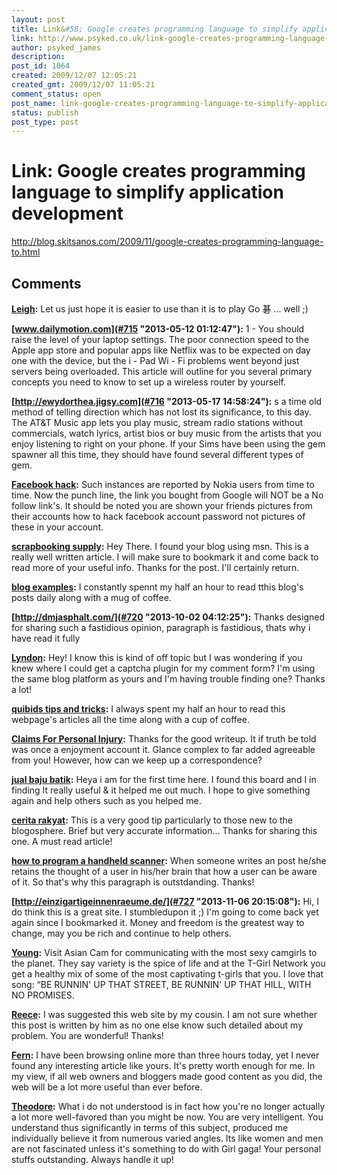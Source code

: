 ```yaml
---
layout: post
title: Link&#58; Google creates programming language to simplify application development
link: http://www.psyked.co.uk/link-google-creates-programming-language-to-simplify-application-development/
author: psyked_james
description: 
post_id: 1064
created: 2009/12/07 12:05:21
created_gmt: 2009/12/07 11:05:21
comment_status: open
post_name: link-google-creates-programming-language-to-simplify-application-development
status: publish
post_type: post
---
```


# Link: Google creates programming language to simplify application development

<http://blog.skitsanos.com/2009/11/google-creates-programming-language-to.html>

## Comments

**[Leigh](#714 "2009-12-07 15:01:22"):** Let us just hope it is easier to use than it is to play Go 碁 ... well ;)

**[www.dailymotion.com](#715 "2013-05-12 01:12:47"):** 1 - You should raise the level of your laptop settings. The poor connection speed to the Apple app store and popular apps like Netflix was to be expected on day one with the device, but the i - Pad Wi - Fi problems went beyond just servers being overloaded. This article will outline for you several primary concepts you need to know to set up a wireless router by yourself.

**[http://ewydorthea.jigsy.com](#716 "2013-05-17 14:58:24"):** s a time old method of telling direction which has not lost its significance, to this day. The AT&T Music app lets you play music, stream radio stations without commercials, watch lyrics, artist bios or buy music from the artists that you enjoy listening to right on your phone. If your Sims have been using the gem spawner all this time, they should have found several different types of gem.

**[Facebook hack](#717 "2013-05-21 19:52:38"):** Such instances are reported by Nokia users from time to time. Now the punch line, the link you bought from Google will NOT be a No follow link's. It should be noted you are shown your friends pictures from their accounts how to hack facebook account password not pictures of these in your account.

**[scrapbooking supply](#718 "2013-08-23 09:38:18"):** Hey There. I found your blog using msn. This is a really well written article. I will make sure to bookmark it and come back to read more of your useful info. Thanks for the post. I'll certainly return.

**[blog examples](#719 "2013-09-22 07:40:43"):** I constantly spennt my half an hour to read tthis blog's posts daily along with a mug of coffee.

**[http://dmjasphalt.com/](#720 "2013-10-02 04:12:25"):** Thanks designed for sharing such a fastidious opinion, paragraph is fastidious, thats why i have read it fully

**[Lyndon](#721 "2013-10-02 04:12:52"):** Hey! I know this is kind of off topic but I was wondering if you knew where I could get a captcha plugin for my comment form? I'm using the same blog platform as yours and I'm having trouble finding one? Thanks a lot!

**[quibids tips and tricks](#722 "2013-10-09 09:11:28"):** I always spent my half an hour to read this webpage's articles all the time along with a cup of coffee.

**[Claims For Personal Injury](#723 "2013-10-12 05:22:36"):** Thanks for the good writeup. It if truth be told was once a enjoyment account it. Glance complex to far added agreeable from you! However, how can we keep up a correspondence?

**[jual baju batik](#724 "2013-10-17 19:26:49"):** Heya i am for the first time here. I found this board and I in finding It really useful & it helped me out much. I hope to give something again and help others such as you helped me.

**[cerita rakyat](#725 "2013-10-18 19:39:31"):** This is a very good tip particularly to those new to the blogosphere. Brief but very accurate information… Thanks for sharing this one. A must read article!

**[how to program a handheld scanner](#726 "2013-10-26 16:42:05"):** When someone writes an post he/she retains the thought of a user in his/her brain that how a user can be aware of it. So that's why this paragraph is outstdanding. Thanks!

**[http://einzigartigeinnenraeume.de/](#727 "2013-11-06 20:15:08"):** Hi, I do think this is a great site. I stumbledupon it ;) I'm going to come back yet again since I bookmarked it. Money and freedom is the greatest way to change, may you be rich and continue to help others.

**[Young](#728 "2013-12-10 01:07:56"):** Visit Asian Cam for communicating with the most sexy camgirls to the planet. They say variety is the spice of life and at the T-Girl Network you get a healthy mix of some of the most captivating t-girls that you. I love that song: “BE RUNNIN' UP THAT STREET, BE RUNNIN' UP THAT HILL, WITH NO PROMISES.

**[Reece](#729 "2013-12-15 00:06:52"):** I was suggested this web site by my cousin. I am not sure whether this post is written by him as no one else know such detailed about my problem. You are wonderful! Thanks!

**[Fern](#730 "2014-01-18 14:52:29"):** I have been browsing online more than three hours today, yet I never found any interesting article like yours. It's pretty worth enough for me. In my view, if all web owners and bloggers made good content as you did, the web will be a lot more useful than ever before.

**[Theodore](#731 "2014-01-25 01:46:25"):** What i do not understood is in fact how you're no longer actually a lot more well-favored than you might be now. You are very intelligent. You understand thus significantly in terms of this subject, produced me individually believe it from numerous varied angles. Its like women and men are not fascinated unless it's something to do with Girl gaga! Your personal stuffs outstanding. Always handle it up!

